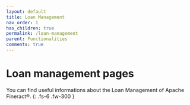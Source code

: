 ```yaml
---
layout: default
title: Loan Management
nav_order: 1
has_children: true
permalink: /loan-management
parent: Functionalities
comments: true
---
```


# Loan management pages

You can find useful informations about the Loan Management of Apache Fineract®.
{: .fs-6 .fw-300 }